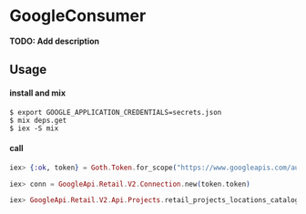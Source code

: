 # GoogleConsumer

**TODO: Add description**

## Usage

#### install and mix
```
$ export GOOGLE_APPLICATION_CREDENTIALS=secrets.json
$ mix deps.get
$ iex -S mix
```

#### call
```elixir
iex> {:ok, token} = Goth.Token.for_scope("https://www.googleapis.com/auth/cloud-platform")

iex> conn = GoogleApi.Retail.V2.Connection.new(token.token)

iex> GoogleApi.Retail.V2.Api.Projects.retail_projects_locations_catalogs_list(conn, "projects/project-name/locations/global")
```
